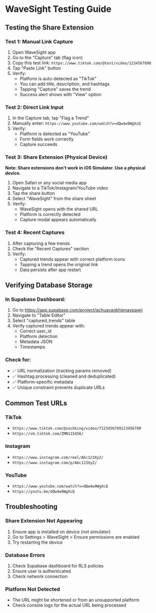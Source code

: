 # WaveSight Testing Guide

## Testing the Share Extension

### Test 1: Manual Link Capture
1. Open WaveSight app
2. Go to the "Capture" tab (flag icon)
3. Copy this test link: `https://www.tiktok.com/@test/video/1234567890`
4. Tap "Paste Link" button
5. Verify:
   - Platform is auto-detected as "TikTok"
   - You can add title, description, and hashtags
   - Tapping "Capture" saves the trend
   - Success alert shows with "View" option

### Test 2: Direct Link Input
1. In the Capture tab, tap "Flag a Trend"
2. Manually enter: `https://www.youtube.com/watch?v=dQw4w9WgXcQ`
3. Verify:
   - Platform is detected as "YouTube"
   - Form fields work correctly
   - Capture succeeds

### Test 3: Share Extension (Physical Device)
**Note: Share extensions don't work in iOS Simulator. Use a physical device.**

1. Open Safari or any social media app
2. Navigate to a TikTok/Instagram/YouTube video
3. Tap the share button
4. Select "WaveSight" from the share sheet
5. Verify:
   - WaveSight opens with the shared URL
   - Platform is correctly detected
   - Capture modal appears automatically

### Test 4: Recent Captures
1. After capturing a few trends
2. Check the "Recent Captures" section
3. Verify:
   - Captured trends appear with correct platform icons
   - Tapping a trend opens the original link
   - Data persists after app restart

## Verifying Database Storage

### In Supabase Dashboard:
1. Go to https://app.supabase.com/project/achuavagkhjenaypawij
2. Navigate to "Table Editor"
3. Select "captured_trends" table
4. Verify captured trends appear with:
   - Correct user_id
   - Platform detection
   - Metadata JSON
   - Timestamps

### Check for:
- ✅ URL normalization (tracking params removed)
- ✅ Hashtag processing (cleaned and deduplicated)
- ✅ Platform-specific metadata
- ✅ Unique constraint prevents duplicate URLs

## Common Test URLs

### TikTok
- `https://www.tiktok.com/@zachking/video/7123456789123456789`
- `https://vm.tiktok.com/ZMN123456/`

### Instagram
- `https://www.instagram.com/reel/Abc123XyZ/`
- `https://www.instagram.com/p/Abc123XyZ/`

### YouTube
- `https://www.youtube.com/watch?v=dQw4w9WgXcQ`
- `https://youtu.be/dQw4w9WgXcQ`

## Troubleshooting

### Share Extension Not Appearing
1. Ensure app is installed on device (not simulator)
2. Go to Settings > WaveSight > Ensure permissions are enabled
3. Try restarting the device

### Database Errors
1. Check Supabase dashboard for RLS policies
2. Ensure user is authenticated
3. Check network connection

### Platform Not Detected
- The URL might be shortened or from an unsupported platform
- Check console logs for the actual URL being processed